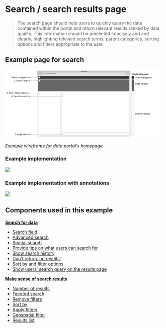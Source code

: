 # Search / search results page

> The search page should help users to quickly query the data contained within the portal and return relevant results ranked by data quality. This information should be presented concisely and and clearly, highlighting relevant search terms, parent categories, sorting options and filters appropriate to the user.

## Example page for search

<div class="image-container">

![Home heading](../../_media/overview/3.results.png)

*Example wireframe for data portal's homepage*

</div>


<!-- tabs:start -->

### **Example implementation**
<a href="/dd3-wireframes/_media/example-pages/3.search-and-results-page.png" target="_blank"><img src="/dd3-wireframes/_media/example-pages/3.search-and-results-page.png" data-no-zoom/></a>

### **Example implementation with annotations**
<a href="/dd3-wireframes/_media/example-pages/3.search-and-results-page-annotated.png" target="_blank"><img src="/dd3-wireframes/_media/example-pages/3.search-and-results-page-annotated.png" data-no-zoom/></a>

<!-- tabs:end -->

## Components used in this example

**[Search for data](main-content/steps/search-for-data)**

* [Search field](/main-content/steps/search-for-data?id=_1-search-field)
* [Advanced search](/main-content/steps/search-for-data?id=_2-advanced-search)
* [Spatial search](/main-content/steps/search-for-data?id=_3-spatial-search)
* [Provide tips on what users can search for](/main-content/steps/search-for-data?id=_4-provide-tips-on-what-users-can-search-for)
* [Show search history](/main-content/steps/search-for-data?id=_5-show-search-history)
* [Don’t return ‘no results’](/main-content/steps/search-for-data?id=_6-dont-return-no-results)
* [Sort by and filter options](/main-content/steps/search-for-data?id=_7-sort-by-and-filter-options)
* [Show users’ search query on the results page](/main-content/steps/search-for-data?id=_8-show-users-search-query-on-the-results-page)

**[Make sense of search results](main-content/steps/make-sense-of-search-results)**

* [Number of results](/main-content/steps/make-sense-of-search-results?id=_1-number-of-results)
* [Faceted search](/main-content/steps/make-sense-of-search-results?id=_2-faceted-search-by-parent-child-categories)
* [Remove filters](/main-content/steps/make-sense-of-search-results?id=_3-remove-filters)
* [Sort by](/main-content/steps/make-sense-of-search-results?id=_4-sort-by)
* [Apply filters](/main-content/steps/make-sense-of-search-results?id=_5-apply-filters)
* [Geospatial filter](/main-content/steps/make-sense-of-search-results?id=_6-geospatial-filter)
* [Results list](/main-content/steps/make-sense-of-search-results?id=_7-results-list)


<!-- 
---

<details>
<summary>Essential components</summary>
<br>

Below is a checklist of components/information that are relevant for this task.

These components can be arranged in many ways, but the ones with highest relevance should be the most visible/accessible.

?> 1 - high relevance, 2 - medium relevance, 3 - low relevance

| Component       | Description                                                    | Relevance |
|-----------------|----------------------------------------------------------------|:---------:|
| Download button | Download link or instructions how to access data               |     1     |
| Data formats    | What formats is the data provided in?                          |     1     |
| Sharing options | Share, email or copy the dataset url                           |     2     |
| Data preview    | Preview all or parts of a dataset online before downloading it |     2     |
| Licence details | Are there any limitation on how the data can be used?          |     1     |

</details> -->